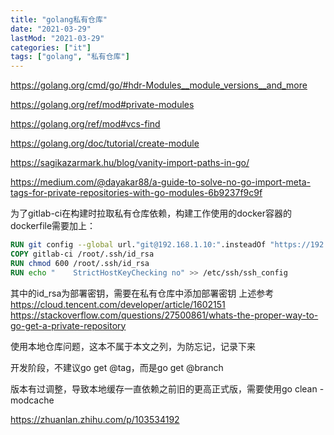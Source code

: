 ```yaml
---
title: "golang私有仓库"
date: "2021-03-29"
lastMod: "2021-03-29"
categories: ["it"]
tags: ["golang", "私有仓库"]
---
```


https://golang.org/cmd/go/#hdr-Modules__module_versions__and_more

https://golang.org/ref/mod#private-modules

https://golang.org/ref/mod#vcs-find

https://golang.org/doc/tutorial/create-module

https://sagikazarmark.hu/blog/vanity-import-paths-in-go/

https://medium.com/@dayakar88/a-guide-to-solve-no-go-import-meta-tags-for-private-repositories-with-go-modules-6b9237f9c9f

为了gitlab-ci在构建时拉取私有仓库依赖，构建工作使用的docker容器的dockerfile需要加上：
```dockerfile
RUN git config --global url."git@192.168.1.10:".insteadOf "https://192.168.1.10/"
COPY gitlab-ci /root/.ssh/id_rsa
RUN chmod 600 /root/.ssh/id_rsa
RUN echo "    StrictHostKeyChecking no" >> /etc/ssh/ssh_config
```

其中的id_rsa为部署密钥，需要在私有仓库中添加部署密钥
上述参考
https://cloud.tencent.com/developer/article/1602151
https://stackoverflow.com/questions/27500861/whats-the-proper-way-to-go-get-a-private-repository

使用本地仓库问题，这本不属于本文之列，为防忘记，记录下来

开发阶段，不建议go get @tag，而是go get @branch

版本有过调整，导致本地缓存一直依赖之前旧的更高正式版，需要使用go clean -modcache

https://zhuanlan.zhihu.com/p/103534192